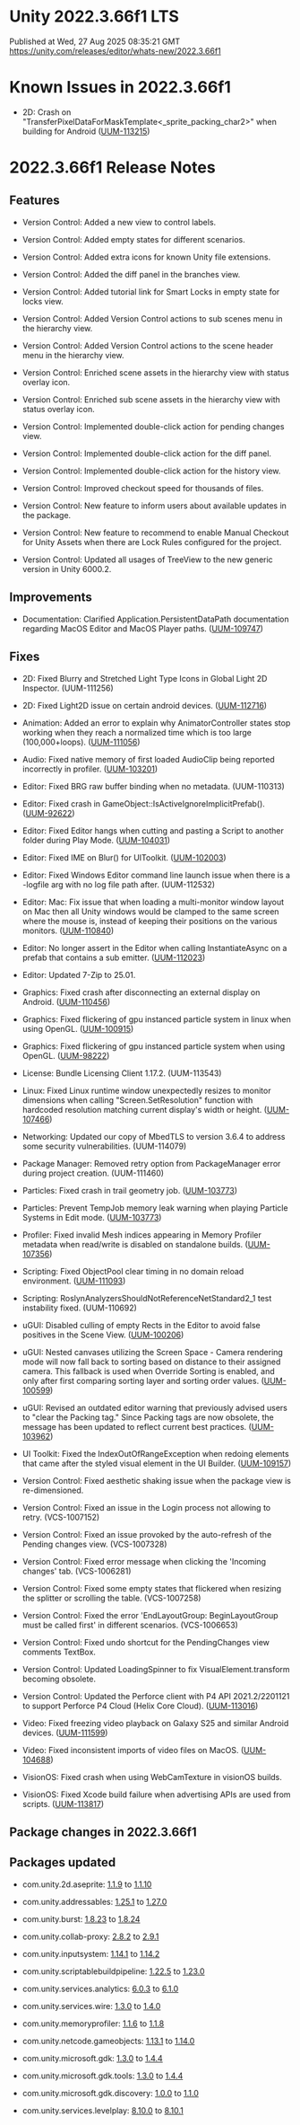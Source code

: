# Unity 2022.3.66f1 LTS
Published at Wed, 27 Aug 2025 08:35:21 GMT  
https://unity.com/releases/editor/whats-new/2022.3.66f1

# Known Issues in 2022.3.66f1

- 2D: Crash on "TransferPixelDataForMaskTemplate<_sprite_packing_char2>" when building for Android
    ([UUM-113215](https://issuetracker.unity3d.com/issues/crash-on-transferpixeldataformasktemplate-when-building-for-android))



# 2022.3.66f1 Release Notes

## Features

- Version Control: Added a new view to control labels.

- Version Control: Added empty states for different scenarios.

- Version Control: Added extra icons for known Unity file extensions.

- Version Control: Added the diff panel in the branches view.

- Version Control: Added tutorial link for Smart Locks in empty state for locks view.

- Version Control: Added Version Control actions to sub scenes menu in the hierarchy view.

- Version Control: Added Version Control actions to the scene header menu in the hierarchy view.

- Version Control: Enriched scene assets in the hierarchy view with status overlay icon.

- Version Control: Enriched sub scene assets in the hierarchy view with status overlay icon.

- Version Control: Implemented double-click action for pending changes view.

- Version Control: Implemented double-click action for the diff panel.

- Version Control: Implemented double-click action for the history view.

- Version Control: Improved checkout speed for thousands of files.

- Version Control: New feature to inform users about available updates in the package.

- Version Control: New feature to recommend to enable Manual Checkout for Unity Assets when there are Lock Rules configured for the project.

- Version Control: Updated all usages of TreeView to the new generic version in Unity 6000.2.



## Improvements

- Documentation: Clarified Application.PersistentDataPath documentation regarding MacOS Editor and MacOS Player paths.
    ([UUM-109747](https://issuetracker.unity3d.com/issues/macos-persistentdatapath-uses-old-path-when-built-compared-to-editor-play-mode))



## Fixes

- 2D: Fixed Blurry and Stretched Light Type Icons in Global Light 2D Inspector.
    (UUM-111256)

- 2D: Fixed Light2D issue on certain android devices.
    ([UUM-112716](https://issuetracker.unity3d.com/issues/android-light2d-with-light-type-spot-does-not-work-in-the-player-on-some-pixel-devices))

- Animation: Added an error to explain why AnimatorController states stop working when they reach a normalized time which is too large \(100,000+loops\).
    ([UUM-111056](https://issuetracker.unity3d.com/issues/animation-playback-and-transitions-start-being-erratic-when-state-normalized-time-gets-too-large-with-no-indication-what-is-the-problem))

- Audio: Fixed native memory of first loaded AudioClip being reported incorrectly in profiler.
    ([UUM-103201](https://issuetracker.unity3d.com/issues/allocated-memory-size-of-the-first-loaded-audioclip-is-much-higher-when-compared-to-the-rest-of-the-audioclips-memory-allocations))

- Editor: Fixed BRG raw buffer binding when no metadata.
    (UUM-110313)

- Editor: Fixed crash in GameObject::IsActiveIgnoreImplicitPrefab\(\).
    ([UUM-92622](https://issuetracker.unity3d.com/issues/crash-on-gameobject-isactiveignoreimplicitprefab-when-opening-a-specific-project))

- Editor: Fixed Editor hangs when cutting and pasting a Script to another folder during Play Mode.
    ([UUM-104031](https://issuetracker.unity3d.com/issues/editor-hangs-when-cutting-and-pasting-a-script-to-another-folder-during-play-mode))

- Editor: Fixed IME on Blur\(\) for UIToolkit.
    ([UUM-102003](https://issuetracker.unity3d.com/issues/textfield-in-uitoolkit-is-not-cleared-when-entering-korean-characters))

- Editor: Fixed Windows Editor command line launch issue when there is a -logfile arg with no log file path after.
    (UUM-112532)

- Editor: Mac: Fix issue that when loading a multi-monitor window layout on Mac then all Unity windows would be clamped to the same screen where the mouse is, instead of keeping their positions on the various monitors.
    ([UUM-110840](https://issuetracker.unity3d.com/issues/the-editor-window-does-not-appear-in-the-monitor-where-it-was-previously-closed-when-launching-the-editor))

- Editor: No longer assert in the Editor when calling InstantiateAsync on a prefab that contains a sub emitter.
    ([UUM-112023](https://issuetracker.unity3d.com/issues/error-persistentmanager-readobject-must-be-called-from-the-main-thread-when-using-async-addressable-loading-with-async-instantiation-for-prefabs-that-contain-a-particle-system-with-a-sub-emitter))

- Editor: Updated 7-Zip to 25.01.

- Graphics: Fixed crash after disconnecting an external display on Android.
    ([UUM-110456](https://issuetracker.unity3d.com/issues/android-crash-or-freeze-when-disconnecting-an-external-monitor-from-an-android-device))

- Graphics: Fixed flickering of gpu instanced particle system in linux when using OpenGL.
    ([UUM-100915](https://issuetracker.unity3d.com/issues/linux-gpu-instanced-particles-rendering-issue-when-using-opengl))

- Graphics: Fixed flickering of gpu instanced particle system when using OpenGL.
    ([UUM-98222](https://issuetracker.unity3d.com/issues/particle-systems-that-use-meshes-flicker-in-player-when-gpu-instancing-is-enabled-on-older-adreno-gpus))

- License: Bundle Licensing Client 1.17.2.
    (UUM-113543)

- Linux: Fixed Linux runtime window unexpectedly resizes to monitor dimensions when calling "Screen.SetResolution" function with hardcoded resolution matching current display's width or height.
    ([UUM-107466](https://issuetracker.unity3d.com/issues/linux-player-window-unexpectedly-resizes-to-monitor-dimensions-when-calling-screen-dot-setresolution-function-with-hardcoded-resolution-matching-current-displays-width-or-height))

- Networking: Updated our copy of MbedTLS to version 3.6.4 to address some security vulnerabilities.
    (UUM-114079)

- Package Manager: Removed retry option from PackageManager error during project creation.
    (UUM-111460)

- Particles: Fixed crash in trail geometry job.
    ([UUM-103773](https://issuetracker.unity3d.com/issues/crash-on-writeparticlelinevertex-when-particle-systems-are-rendered-in-a-specific-project))

- Particles: Prevent TempJob memory leak warning when playing Particle Systems in Edit mode.
    ([UUM-103773](https://issuetracker.unity3d.com/issues/crash-on-writeparticlelinevertex-when-particle-systems-are-rendered-in-a-specific-project))

- Profiler: Fixed invalid Mesh indices appearing in Memory Profiler metadata when read/write is disabled on standalone builds.
    ([UUM-107356](https://issuetracker.unity3d.com/issues/mesh-object-has-an-invalid-indices-value-in-a-memory-snapshot-of-a-player-build-when-the-read-slash-write-option-of-the-mesh-is-disabled))

- Scripting: Fixed ObjectPool clear timing in no domain reload environment.
    ([UUM-111093](https://issuetracker.unity3d.com/issues/objectpools-pool-is-destroyed-when-entering-play-mode-without-reloading-domain))

- Scripting: RoslynAnalyzersShouldNotReferenceNetStandard2_1 test instability fixed.
    (UUM-110692)

- uGUI: Disabled culling of empty Rects in the Editor to avoid false positives in the Scene View.
    ([UUM-100206](https://issuetracker.unity3d.com/issues/ui-elements-are-not-visible-on-certain-x-axis-positions-when-the-rotation-of-the-y-axis-is-90-or-90-degrees))

- uGUI: Nested canvases utilizing the Screen Space - Camera rendering mode will now fall back to sorting based on distance to their assigned camera. This fallback is used when Override Sorting is enabled, and only after first comparing sorting layer and sorting order values.
    ([UUM-100599](https://issuetracker.unity3d.com/issues/nested-canvases-with-the-same-order-in-layer-ignore-z-position-for-render-order-when-sharing-parent-canvas))

- uGUI: Revised an outdated editor warning that previously advised users to "clear the Packing tag." Since Packing tags are now obsolete, the message has been updated to reflect current best practices.
    ([UUM-103962](https://issuetracker.unity3d.com/issues/warning-about-an-obsolete-feature-appears-when-image-type-is-set-to-tiled))

- UI Toolkit: Fixed the IndexOutOfRangeException when redoing elements that came after the styled visual element in the UI Builder.
    ([UUM-109157](https://issuetracker.unity3d.com/issues/ui-builder-performing-redo-action-for-creating-a-nested-element-throws-nvalid-uxml-or-uss-system-dot-indexoutofrangeexception-and-corrupts-the-opened-document-causing-data-loss))

- Version Control: Fixed aesthetic shaking issue when the package view is re-dimensioned.

- Version Control: Fixed an issue in the Login process not allowing to retry.
    (VCS-1007152)

- Version Control: Fixed an issue provoked by the auto-refresh of the Pending changes view.
    (VCS-1007328)

- Version Control: Fixed error message when clicking the 'Incoming changes' tab.
    (VCS-1006281)

- Version Control: Fixed some empty states that flickered when resizing the splitter or scrolling the table.
    (VCS-1007258)

- Version Control: Fixed the error 'EndLayoutGroup: BeginLayoutGroup must be called first' in different scenarios.
    (VCS-1006653)

- Version Control: Fixed undo shortcut for the PendingChanges view comments TextBox.

- Version Control: Updated LoadingSpinner to fix VisualElement.transform becoming obsolete.

- Version Control: Updated the Perforce client with P4 API 2021.2/2201121 to support Perforce P4 Cloud \(Helix Core Cloud\).
    ([UUM-113016](https://issuetracker.unity3d.com/issues/perforce-client-does-not-support-p4-helix-core-cloud-upgrade-to-version-2021-dot-2-slash-2201121-or-later))

- Video: Fixed freezing video playback on Galaxy S25 and similar Android devices.
    ([UUM-111599](https://issuetracker.unity3d.com/issues/videoplayer-freezes-or-stops-on-certain-android-devices-when-enabling-and-disabling-the-video-multiple-times))

- Video: Fixed inconsistent imports of video files on MacOS.
    ([UUM-104688](https://issuetracker.unity3d.com/issues/new-artifact-generated-for-video-when-reimporting-with-identical-settings))

- VisionOS: Fixed crash when using WebCamTexture in visionOS builds.

- VisionOS: Fixed Xcode build failure when advertising APIs are used from scripts.
    ([UUM-113817](https://issuetracker.unity3d.com/issues/visionos-building-visionos-app-in-xcode-fails-with-error-adsupport-slash-asidentifiermanager-dot-h-file-not-found))




## Package changes in 2022.3.66f1

## Packages updated

- com.unity.2d.aseprite: [1.1.9](https://docs.unity3d.com/Packages/com.unity.2d.aseprite@1.1//changelog/CHANGELOG.html) to [1.1.10](https://docs.unity3d.com/Packages/com.unity.2d.aseprite@1.1//changelog/CHANGELOG.html)

- com.unity.addressables: [1.25.1](https://docs.unity3d.com/Packages/com.unity.addressables@1.25//changelog/CHANGELOG.html) to [1.27.0](https://docs.unity3d.com/Packages/com.unity.addressables@1.27//changelog/CHANGELOG.html)

- com.unity.burst: [1.8.23](https://docs.unity3d.com/Packages/com.unity.burst@1.8//changelog/CHANGELOG.html) to [1.8.24](https://docs.unity3d.com/Packages/com.unity.burst@1.8//changelog/CHANGELOG.html)

- com.unity.collab-proxy: [2.8.2](https://docs.unity3d.com/Packages/com.unity.collab-proxy@2.8//changelog/CHANGELOG.html) to [2.9.1](https://docs.unity3d.com/Packages/com.unity.collab-proxy@2.9//changelog/CHANGELOG.html)

- com.unity.inputsystem: [1.14.1](https://docs.unity3d.com/Packages/com.unity.inputsystem@1.14//changelog/CHANGELOG.html) to [1.14.2](https://docs.unity3d.com/Packages/com.unity.inputsystem@1.14//changelog/CHANGELOG.html)

- com.unity.scriptablebuildpipeline: [1.22.5](https://docs.unity3d.com/Packages/com.unity.scriptablebuildpipeline@1.22//changelog/CHANGELOG.html) to [1.23.0](https://docs.unity3d.com/Packages/com.unity.scriptablebuildpipeline@1.23//changelog/CHANGELOG.html)

- com.unity.services.analytics: [6.0.3](https://docs.unity3d.com/Packages/com.unity.services.analytics@6.0//changelog/CHANGELOG.html) to [6.1.0](https://docs.unity3d.com/Packages/com.unity.services.analytics@6.1//changelog/CHANGELOG.html)

- com.unity.services.wire: [1.3.0](https://docs.unity3d.com/Packages/com.unity.services.wire@1.3//changelog/CHANGELOG.html) to [1.4.0](https://docs.unity3d.com/Packages/com.unity.services.wire@1.4//changelog/CHANGELOG.html)

- com.unity.memoryprofiler: [1.1.6](https://docs.unity3d.com/Packages/com.unity.memoryprofiler@1.1//changelog/CHANGELOG.html) to [1.1.8](https://docs.unity3d.com/Packages/com.unity.memoryprofiler@1.1//changelog/CHANGELOG.html)

- com.unity.netcode.gameobjects: [1.13.1](https://docs.unity3d.com/Packages/com.unity.netcode.gameobjects@1.13//changelog/CHANGELOG.html) to [1.14.0](https://docs.unity3d.com/Packages/com.unity.netcode.gameobjects@1.14//changelog/CHANGELOG.html)

- com.unity.microsoft.gdk: [1.3.0](https://docs.unity3d.com/Packages/com.unity.microsoft.gdk@1.3//changelog/CHANGELOG.html) to [1.4.4](https://docs.unity3d.com/Packages/com.unity.microsoft.gdk@1.4//changelog/CHANGELOG.html)

- com.unity.microsoft.gdk.tools: [1.3.0](https://docs.unity3d.com/Packages/com.unity.microsoft.gdk.tools@1.3//changelog/CHANGELOG.html) to [1.4.4](https://docs.unity3d.com/Packages/com.unity.microsoft.gdk.tools@1.4//changelog/CHANGELOG.html)

- com.unity.microsoft.gdk.discovery: [1.0.0](https://docs.unity3d.com/Packages/com.unity.microsoft.gdk.discovery@1.0//changelog/CHANGELOG.html) to [1.1.0](https://docs.unity3d.com/Packages/com.unity.microsoft.gdk.discovery@1.1//changelog/CHANGELOG.html)

- com.unity.services.levelplay: [8.10.0](https://docs.unity3d.com/Packages/com.unity.services.levelplay@8.10//changelog/CHANGELOG.html) to [8.10.1](https://docs.unity3d.com/Packages/com.unity.services.levelplay@8.10//changelog/CHANGELOG.html)